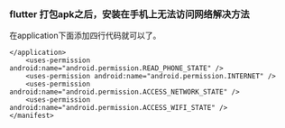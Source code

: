 ### flutter 打包apk之后，安装在手机上无法访问网络解决方法

在application下面添加四行代码就可以了。

```
</application>
    <uses-permission android:name="android.permission.READ_PHONE_STATE" />
    <uses-permission android:name="android.permission.INTERNET" />
    <uses-permission android:name="android.permission.ACCESS_NETWORK_STATE" />
    <uses-permission android:name="android.permission.ACCESS_WIFI_STATE" />
</manifest>
```

